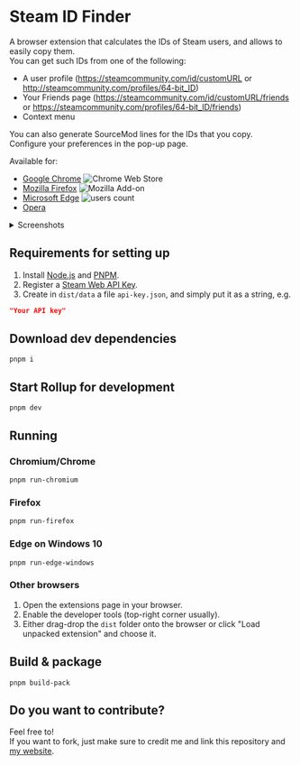 # Steam ID Finder

A browser extension that calculates the IDs of Steam users, and allows to easily copy them.  
You can get such IDs from one of the following:

* A user profile (https://steamcommunity.com/id/customURL or http://steamcommunity.com/profiles/64-bit_ID)
* Your Friends page (https://steamcommunity.com/id/customURL/friends
  or https://steamcommunity.com/profiles/64-bit_ID/friends)
* Context menu

You can also generate SourceMod lines for the IDs that you copy.  
Configure your preferences in the pop-up page.

Available for:
- [Google Chrome](https://chrome.google.com/webstore/detail/iaeodlelphecgkpneeifmgcjgeoobjah) ![Chrome Web Store](https://img.shields.io/chrome-web-store/users/iaeodlelphecgkpneeifmgcjgeoobjah?color=white&label=users&style=flat-square)
- [Mozilla Firefox](https://addons.mozilla.org/addon/steam-id-finder) ![Mozilla Add-on](https://img.shields.io/amo/users/steam-id-finder?color=white&label=users&style=flat-square)
- [Microsoft Edge](https://microsoftedge.microsoft.com/addons/detail/ahaecgaddckjclinfblgjlejhcpgeebk) ![users count](https://img.shields.io/badge/dynamic/json?label=users&query=activeInstallCount&style=flat-square&color=white&url=https://microsoftedge.microsoft.com/addons/getproductdetailsbycrxid/ahaecgaddckjclinfblgjlejhcpgeebk)
- [Opera](https://addons.opera.com/en/extensions/details/steam-id-finder)

<details>
<summary>Screenshots</summary>
<br>
  <img src="https://avi12.com/assets/img/screenshots/steam-id-finder/steam-id-finder_1_content-script.png" alt="ID links show in the user page">
  <img src="https://avi12.com/assets/img/screenshots/steam-id-finder/steam-id-finder_2_context-menu_chrome.png" alt="Context menu">
  <img src="https://avi12.com/assets/img/screenshots/steam-id-finder/steam-id-finder_3_content-script.png" alt="Copy a batch of IDs in the Your Friends page" width="640" height="400">
  <img src="https://avi12.com/assets/img/screenshots/steam-id-finder/steam-id-finder_4_popup_chrome.png" alt="Popup page">
</details>

## Requirements for setting up

1. Install [Node.js](https://nodejs.org) and [PNPM](https://pnpm.js.org/en/installation).
1. Register a [Steam Web API Key](https://steamcommunity.com/dev/apikey).
1. Create in `dist/data` a file `api-key.json`, and simply put it as a string, e.g.

```json
"Your API key"
```

## Download dev dependencies

```shell script
pnpm i
```

## Start Rollup for development

```shell script
pnpm dev
```

## Running

### Chromium/Chrome

```shell script
pnpm run-chromium
```

### Firefox

```shell script
pnpm run-firefox
```

### Edge on Windows 10
```shell
pnpm run-edge-windows
```

### Other browsers

1. Open the extensions page in your browser.
1. Enable the developer tools (top-right corner usually).
1. Either drag-drop the `dist` folder onto the browser or click "Load unpacked extension" and choose it.

## Build & package
```shell
pnpm build-pack
```

## Do you want to contribute?

Feel free to!  
If you want to fork, just make sure to credit me and link this repository and [my website](https://avi12.com).
